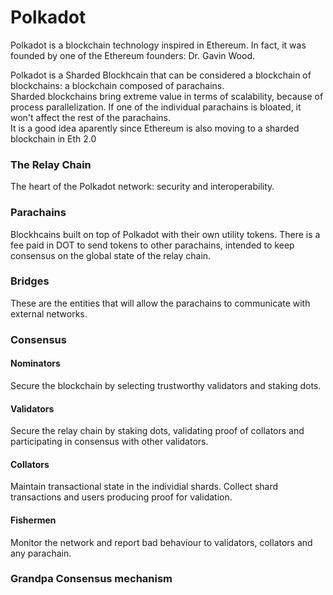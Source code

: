 # Polkadot

Polkadot is a blockchain technology inspired in Ethereum. In fact, it was founded by one of the Ethereum founders: Dr. Gavin Wood.  

Polkadot is a Sharded Blockhcain that can be considered a blockchain of blockchains: a blockchain composed of parachains.  
Sharded blockchains bring extreme value in terms of scalability, because of process parallelization. If one of the individual parachains is bloated, it won't affect the rest of the parachains.  
It is a good idea aparently since Ethereum is also moving to a sharded blockchain in Eth 2.0

### The Relay Chain
The heart of the Polkadot network: security and interoperability.

### Parachains
Blockhcains built on top of Polkadot with their own utility tokens. There is a fee paid in DOT to send tokens to other parachains, intended to keep consensus on the global state of the relay chain.

### Bridges
These are the entities that will allow the parachains to communicate with external networks.

### Consensus
#### Nominators
Secure the blockchain by selecting trustworthy validators and staking dots.

#### Validators
Secure the relay chain by staking dots, validating proof of collators and participating in consensus with other validators.

#### Collators
Maintain transactional state in the individial shards. Collect shard transactions and users producing proof for validation.

#### Fishermen
Monitor the network and report bad behaviour to validators, collators and any parachain.

### Grandpa Consensus mechanism



